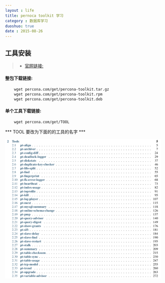 ```yaml
---
layout : life
title: pernoca toolkit 学习
category : 数据库学习
duoshuo: true
date : 2015-08-26
---
```



## 工具安装

> * [官网链接:](http://www.percona.com/software/percona-toolkit/)


<!-- more -->


#### 整包下载链接:

```shell
	wget percona.com/get/percona-toolkit.tar.gz
	wget percona.com/get/percona-toolkit.rpm
	wget percona.com/get/percona-toolkit.deb
```

#### 单个工具下载链接:

```shell
	wget percona.com/get/TOOL
```

*** TOOL 要改为下面的的工具的名字 ***


![工具列表](/res/img/blog/数据库学习/2015-08-26.png)

